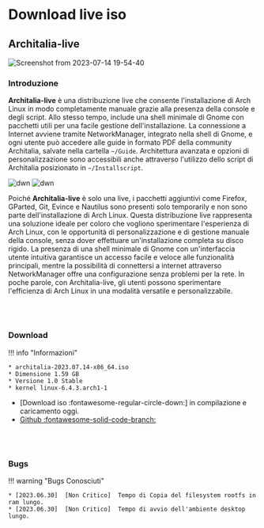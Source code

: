 # Download live iso

## Architalia-live

![Screenshot from 2023-07-14 19-54-40](https://github.com/ArchItalia/site/assets/117321045/ac35f739-9bd0-449b-ba20-1ad973d25b28)

### Introduzione

**Architalia-live** è una distribuzione live che consente l'installazione di Arch Linux in modo completamente manuale grazie alla presenza della console e degli script. Allo stesso tempo, include una shell minimale di Gnome con pacchetti utili per una facile gestione dell'installazione. La connessione a Internet avviene tramite NetworkManager, integrato nella shell di Gnome, e ogni utente può accedere alle guide in formato PDF della community Architalia, salvate nella cartella `~/Guide`. Architettura avanzata e opzioni di personalizzazione sono accessibili anche attraverso l'utilizzo dello script di Architalia posizionato in `~/Installscript`. 

![dwn](https://github.com/ArchItalia/site/assets/117321045/01aa7c43-1e7e-4eac-ae29-2de8389c55ba) ![dwn](https://github.com/ArchItalia/site/assets/117321045/af18968f-c25f-4a9b-ad7e-7b1c9b977d83)



Poiché **Architalia-live** è solo una live, i pacchetti aggiuntivi come Firefox, GParted, Git, Evince e Nautilus sono presenti solo temporarily e non sono parte dell'installazione di Arch Linux. Questa distribuzione live rappresenta una soluzione ideale per coloro che vogliono sperimentare l'esperienza di Arch Linux, con le opportunità di personalizzazione e di gestione manuale della console, senza dover effettuare un'installazione completa su disco rigido. La presenza di una shell minimale di Gnome con un'interfaccia utente intuitiva garantisce un accesso facile e veloce alle funzionalità principali, mentre la possibilità di connettersi a internet attraverso NetworkManager offre una configurazione senza problemi per la rete. In poche parole, con Architalia-live, gli utenti possono sperimentare l'efficienza di Arch Linux in una modalità versatile e personalizzabile.

<br><br>




### Download

!!! info "Informazioni"
    
    * architalia-2023.07.14-x86_64.iso
    * Dimensione 1.59 GB
    * Versione 1.0 Stable
    * kernel linux-6.4.3.arch1-1

- [Download iso :fontawesome-regular-circle-down:] in compilazione e caricamento oggi.
- [Github :fontawesome-solid-code-branch:](https://github.com/ArchItalia/architalia-live.git)

<br><br>

### Bugs

!!! warning "Bugs Conosciuti"

    * [2023.06.30]  [Non Critico]  Tempo di Copia del filesystem rootfs in ram lungo. 
    * [2023.06.30]  [Non Critico]  Tempo di avvio dell'ambiente desktop lungo. 

<br><br><br><br>

